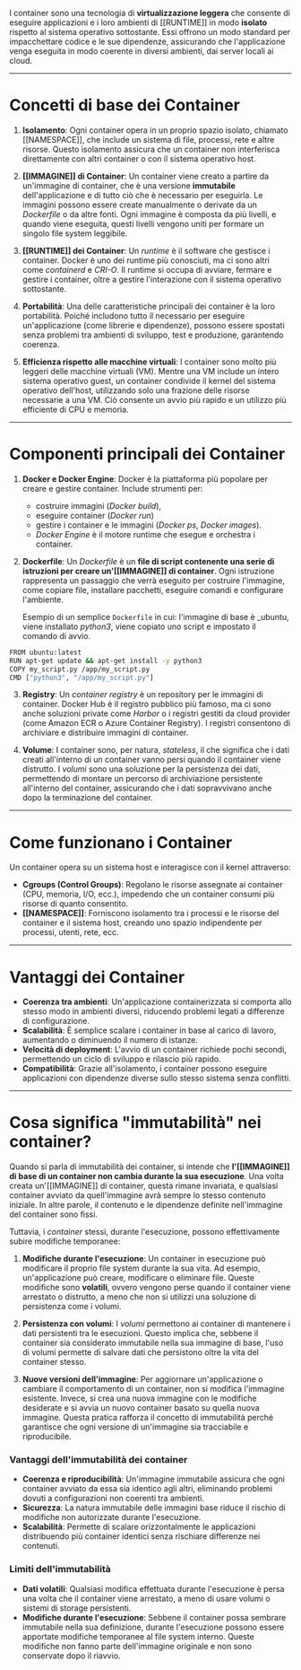 I container sono una tecnologia di **virtualizzazione leggera** che consente di eseguire applicazioni e i loro ambienti di [[RUNTIME]] in modo **isolato** rispetto al sistema operativo sottostante. Essi offrono un modo standard per impacchettare codice e le sue dipendenze, assicurando che l'applicazione venga eseguita in modo coerente in diversi ambienti, dai server locali ai cloud.


***

# Concetti di base dei Container
1. **Isolamento**: Ogni container opera in un proprio spazio isolato, chiamato [[NAMESPACE]], che include un sistema di file, processi, rete e altre risorse. 
   Questo isolamento assicura che un container non interferisca direttamente con altri container o con il sistema operativo host.
   
2. **[[IMMAGINE]] di Container**: Un container viene creato a partire da un'immagine di container, che è una versione **immutabile** dell'applicazione e di tutto ciò che è necessario per eseguirla. 
   Le immagini possono essere create manualmente o derivate da un _Dockerfile_ o da altre fonti. 
   Ogni immagine è composta da più livelli, e quando viene eseguita, questi livelli vengono uniti per formare un singolo file system leggibile.
  
3. **[[RUNTIME]] dei Container**: Un _runtime_ è il software che gestisce i container. 
   Docker è uno dei runtime più conosciuti, ma ci sono altri come _containerd_ e _CRI-O_. 
   Il runtime si occupa di avviare, fermare e gestire i container, oltre a gestire l'interazione con il sistema operativo sottostante.
   
4. **Portabilità**: Una delle caratteristiche principali dei container è la loro portabilità. Poiché includono tutto il necessario per eseguire un'applicazione (come librerie e dipendenze), possono essere spostati senza problemi tra ambienti di sviluppo, test e produzione, garantendo coerenza.

5. **Efficienza rispetto alle macchine virtuali**: I container sono molto più leggeri delle macchine virtuali (VM). Mentre una VM include un intero sistema operativo guest, un container condivide il kernel del sistema operativo dell'host, utilizzando solo una frazione delle risorse necessarie a una VM. Ciò consente un avvio più rapido e un utilizzo più efficiente di CPU e memoria.


***

# Componenti principali dei Container

1. **Docker e Docker Engine**: Docker è la piattaforma più popolare per creare e gestire container. 
   Include strumenti per: 
   - costruire immagini (_Docker build_), 
   - eseguire container (_Docker run_) 
   - gestire i container e le immagini (_Docker ps_, _Docker images_). 
   - _Docker Engine_ è il motore runtime che esegue e orchestra i container.
     
   
2. **Dockerfile**: Un _Dockerfile_ è un **file di script contenente una serie di istruzioni per creare un'[[IMMAGINE]] di container**. 
   Ogni istruzione rappresenta un passaggio che verrà eseguito per costruire l'immagine, come copiare file, installare pacchetti, eseguire comandi e configurare l'ambiente.
   
   Esempio di un semplice `Dockerfile` in cui:
   l'immagine di base è _ubuntu, viene installato _python3_, viene copiato uno script e impostato il comando di avvio.
  ```BASH
  FROM ubuntu:latest 
  RUN apt-get update && apt-get install -y python3 
  COPY my_script.py /app/my_script.py
  CMD ["python3", "/app/my_script.py"]
  ```


3. **Registry**: Un _container registry_ è un repository per le immagini di container. Docker Hub è il registro pubblico più famoso, ma ci sono anche soluzioni private come _Harbor_ o i registri gestiti da cloud provider (come Amazon ECR o Azure Container Registry). I registri consentono di archiviare e distribuire immagini di container.


4. **Volume**: I container sono, per natura, _stateless_, il che significa che i dati creati all'interno di un container vanno persi quando il container viene distrutto. I _volumi_ sono una soluzione per la persistenza dei dati, permettendo di montare un percorso di archiviazione persistente all'interno del container, assicurando che i dati sopravvivano anche dopo la terminazione del container.


***

# Come funzionano i Container
Un container opera su un sistema host e interagisce con il kernel attraverso:

- **Cgroups (Control Groups)**: Regolano le risorse assegnate ai container (CPU, memoria, I/O, ecc.), impedendo che un container consumi più risorse di quanto consentito.
- **[[NAMESPACE]]**: Forniscono isolamento tra i processi e le risorse del container e il sistema host, creando uno spazio indipendente per processi, utenti, rete, ecc.


***

# Vantaggi dei Container
- **Coerenza tra ambienti**: Un'applicazione containerizzata si comporta allo stesso modo in ambienti diversi, riducendo problemi legati a differenze di configurazione.
- **Scalabilità**: È semplice scalare i container in base al carico di lavoro, aumentando o diminuendo il numero di istanze.
- **Velocità di deployment**: L'avvio di un container richiede pochi secondi, permettendo un ciclo di sviluppo e rilascio più rapido.
- **Compatibilità**: Grazie all'isolamento, i container possono eseguire applicazioni con dipendenze diverse sullo stesso sistema senza conflitti.


***

# Cosa significa "immutabilità" nei container?
Quando si parla di immutabilità dei container, si intende che **l'[[IMMAGINE]] di base di un container non cambia durante la sua esecuzione**. Una volta creata un'[[IMMAGINE]] di container, questa rimane invariata, e qualsiasi container avviato da quell'immagine avrà sempre lo stesso contenuto iniziale. In altre parole, il contenuto e le dipendenze definite nell'immagine del container sono fissi.

Tuttavia, i _container_ stessi, durante l'esecuzione, possono effettivamente subire modifiche temporanee:

1. **Modifiche durante l'esecuzione**: Un container in esecuzione può modificare il proprio file system durante la sua vita. Ad esempio, un'applicazione può creare, modificare o eliminare file. Queste modifiche sono **volatili**, ovvero vengono perse quando il container viene arrestato o distrutto, a meno che non si utilizzi una soluzione di persistenza come i volumi.
    
2. **Persistenza con volumi**: I _volumi_ permettono ai container di mantenere i dati persistenti tra le esecuzioni. Questo implica che, sebbene il container sia considerato immutabile nella sua immagine di base, l'uso di volumi permette di salvare dati che persistono oltre la vita del container stesso.
    
3. **Nuove versioni dell'immagine**: Per aggiornare un'applicazione o cambiare il comportamento di un container, non si modifica l'immagine esistente. Invece, si crea una nuova immagine con le modifiche desiderate e si avvia un nuovo container basato su quella nuova immagine. Questa pratica rafforza il concetto di immutabilità perché garantisce che ogni versione di un'immagine sia tracciabile e riproducibile.


### Vantaggi dell'immutabilità dei container
- **Coerenza e riproducibilità**: Un'immagine immutabile assicura che ogni container avviato da essa sia identico agli altri, eliminando problemi dovuti a configurazioni non coerenti tra ambienti.
- **Sicurezza**: La natura immutabile delle immagini base riduce il rischio di modifiche non autorizzate durante l'esecuzione.
- **Scalabilità**: Permette di scalare orizzontalmente le applicazioni distribuendo più container identici senza rischiare differenze nei contenuti.

### Limiti dell'immutabilità
- **Dati volatili**: Qualsiasi modifica effettuata durante l'esecuzione è persa una volta che il container viene arrestato, a meno di usare volumi o sistemi di storage persistenti.
- **Modifiche durante l'esecuzione**: Sebbene il container possa sembrare immutabile nella sua definizione, durante l'esecuzione possono essere apportate modifiche temporanee al file system interno. Queste modifiche non fanno parte dell'immagine originale e non sono conservate dopo il riavvio.